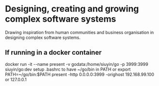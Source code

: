 # Designing, creating and growing complex software systems 
Drawing inspiration from human communities and business
organisation in designing complex software systems.

## If running in a docker container
docker run -it --name present -v godata:/home/siuyin/go -p 3999:3999 siuyin/go:dev
setup .bashrc to have ~/go/bin in PATH or export PATH=~/go/bin:$PATH
present -http 0.0.0.0:3999 -orighost 192.168.99.100 or 127.0.0.1
